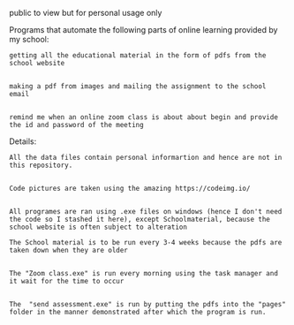 public to view but for personal usage only

Programs that automate the following parts of online learning provided by my school:


	getting all the educational material in the form of pdfs from the school website
	
	
	making a pdf from images and mailing the assignment to the school email
	
	
	remind me when an online zoom class is about about begin and provide the id and password of the meeting
	
	

Details:


	All the data files contain personal informartion and hence are not in this repository.
	
	
	Code pictures are taken using the amazing https://codeimg.io/
	
	
	All programes are ran using .exe files on windows (hence I don't need the code so I stashed it here), except Schoolmaterial, because the school website is often subject to alteration
	
	The School material is to be run every 3-4 weeks because the pdfs are taken down when they are older
	
	
	The "Zoom class.exe" is run every morning using the task manager and it wait for the time to occur
	
	
	The  "send assessment.exe" is run by putting the pdfs into the "pages" folder in the manner demonstrated after which the program is run.
	
	
